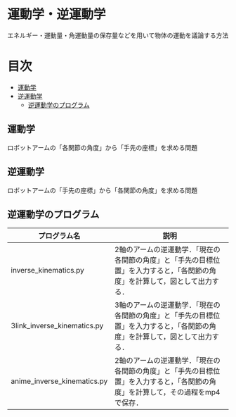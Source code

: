 # 運動学・逆運動学
エネルギー・運動量・角運動量の保存量などを用いて物体の運動を議論する方法
# 目次
* [運動学](#kinematics)
* [逆運動学](#inverse_kinematics)
    * [逆運動学のプログラム](#inverse_kinematics_pro)
    
<a id="kinematics"></a> 
## 運動学
ロボットアームの「各関節の角度」から「手先の座標」を求める問題

<a id="inverse_kinematics"></a> 
## 逆運動学
ロボットアームの「手先の座標」から「各関節の角度」を求める問題

<a id="inverse_kinematics_pro"></a> 
## 逆運動学のプログラム
|  プログラム名 |  説明  |
| ---- | ---- |
| inverse_kinematics.py | 2軸のアームの逆運動学．「現在の各関節の角度」と「手先の目標位置」を入力すると，「各関節の角度」を計算して，図として出力する．|
| 3link_inverse_kinematics.py | 3軸のアームの逆運動学．「現在の各関節の角度」と「手先の目標位置」を入力すると，「各関節の角度」を計算して，図として出力する．  |
| anime_inverse_kinematics.py | 2軸のアームの逆運動学．「現在の各関節の角度」と「手先の目標位置」を入力すると，「各関節の角度」を計算して，その過程をmp4で保存．|

